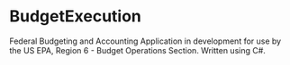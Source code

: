 # BudgetExecution
Federal Budgeting and Accounting Application in development for use by the US EPA, Region 6 - Budget Operations Section. Written using C#.
